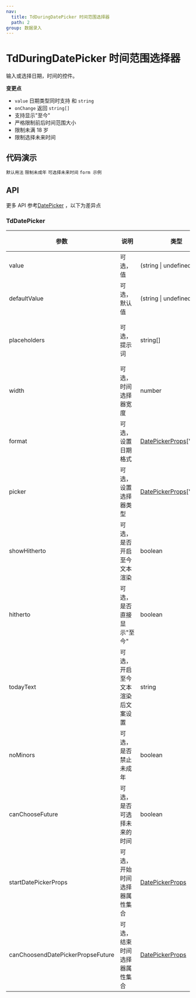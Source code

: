 ```yaml
---
nav:
  title: TdDuringDatePicker 时间范围选择器
  path: 2
group: 数据录入
---
```


# TdDuringDatePicker 时间范围选择器

输入或选择日期，时间的控件。

**变更点**

- `value` 日期类型同时支持 和 `string`
- `onChange` 返回 `string[]`
- 支持显示"至今"
- 严格限制前后时间范围大小
- 限制未满 18 岁
- 限制选择未来时间

## 代码演示

<code src="./demos/demo1.tsx">默认用法</code>
<code src="./demos/demo2.tsx">限制未成年</code>
<code src="./demos/demo3.tsx">可选择未来时间</code>
<code src="./demos/demo4.tsx">form 示例</code>

<!-- <code src="./demo/demo2.tsx"> -->

## API

更多 API 参考[DatePicker](https://4x-ant-design.antgroup.com/components/date-picker-cn/#API) ，以下为差异点

### TdDatePicker

| 参数                              | 说明                             | 类型                                                                                                                       | 默认值                  | 版本 |
| --------------------------------- | -------------------------------- | -------------------------------------------------------------------------------------------------------------------------- | ----------------------- | ---- |
| value                             | 可选，值                         | (string \| undefined)[]                                                                                                    | []                      |      |
| defaultValue                      | 可选，默认值                     | (string \| undefined)[]                                                                                                    | []                      |      |
| placeholders                      | 可选，提示词                     | string[]                                                                                                                   | ['开始时间','结束时间'] |      |
| width                             | 可选，时间选择器宽度             | number                                                                                                                     | 230                     |      |
| format                            | 可选，设置日期格式               | [DatePickerProps](https://4x-ant-design.antgroup.com/components/date-picker-cn/#%E5%85%B1%E5%90%8C%E7%9A%84-API)['format'] | 'YYYY-MM'               |      |
| picker                            | 可选，设置选择器类型             | [DatePickerProps](https://4x-ant-design.antgroup.com/components/date-picker-cn/#%E5%85%B1%E5%90%8C%E7%9A%84-API)['picker'] | 'month'                 |      |
| showHitherto                      | 可选，是否开启至今文本渲染       | boolean                                                                                                                    | false                   |      |
| hitherto                          | 可选，是否直接显示"至今"         | boolean                                                                                                                    | false                   |      |
| todayText                         | 可选，开启至今文本渲染后文案设置 | string                                                                                                                     | '至今'                  |      |
| noMinors                          | 可选，是否禁止未成年             | boolean                                                                                                                    | false                   |      |
| canChooseFuture                   | 可选，是否可选择未来的时间       | boolean                                                                                                                    | false                   |      |
| startDatePickerProps              | 可选，开始时间选择器属性集合     | [DatePickerProps](https://4x-ant-design.antgroup.com/components/date-picker-cn/#API)                                       |                         |      |
| canChoosendDatePickerPropseFuture | 可选，结束时间选择器属性集合     | [DatePickerProps](https://4x-ant-design.antgroup.com/components/date-picker-cn/#API)                                       |                         |      |
